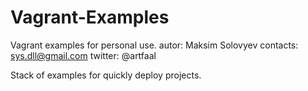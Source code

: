Vagrant-Examples
================

Vagrant examples for personal use.
autor: Maksim Solovyev
contacts: sys.dll@gmail.com
twitter: @artfaal

Stack of examples for quickly deploy projects.
